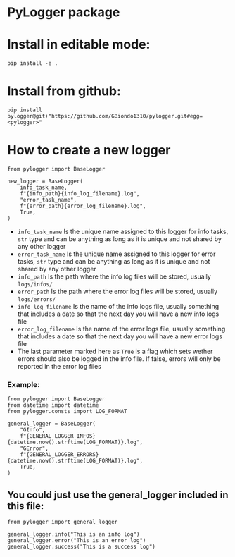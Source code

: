 # PyLogger package

# Install in editable mode:
```
pip install -e .
```

# Install from github:
```
pip install pylogger@git+"https://github.com/GBiondo1310/pylogger.git#egg=<pylogger>"
```

# How to create a new logger

```
from pylogger import BaseLogger

new_logger = BaseLogger(
    info_task_name,
    f"{info_path}{info_log_filename}.log",
    "error_task_name",
    f"{error_path}{error_log_filename}.log",
    True,
)
```

- ```info_task_name``` Is the unique name assigned to this logger for info tasks, ```str``` type and can be anything as long as it is unique and not shared by any other logger
- ```error_task_name``` Is the unique name assigned to this logger for error tasks, ```str``` type and can be anything as long as it is unique and not shared by any other logger
- ```info_path``` Is the path where the info log files will be stored, usually ```logs/infos/```
- ```error_path``` Is the path where the error log files will be stored, usually ```logs/errors/```
- ```info_log_filename``` Is the name of the info logs file, usually something that includes a date so that the next day you will have a new info logs file
- ```error_log_filename``` Is the name of the error logs file, usually something that includes a date so that the next day you will have a new error logs file
- The last parameter marked here as ```True``` is a flag which sets wether errors should also be logged in the info file. If false, errors will only be reported in the error log files

### Example:

```
from pylogger import BaseLogger
from datetime import datetime
from pylogger.consts import LOG_FORMAT

general_logger = BaseLogger(
    "GInfo",
    f"{GENERAL_LOGGER_INFOS}{datetime.now().strftime(LOG_FORMAT)}.log",
    "GError",
    f"{GENERAL_LOGGER_ERRORS}{datetime.now().strftime(LOG_FORMAT)}.log",
    True,
)
```


## You could just use the general_logger included in this file:

```
from pylogger import general_logger

general_logger.info("This is an info log")
general_logger.error("This is an error log")
general_logger.success("This is a success log")
```
